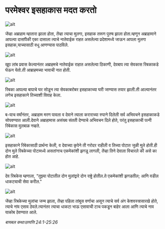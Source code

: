 # परमेश्वर इसहाकास मदत करतो

![alt](https://cdn.door43.org/obs/jpg/360px/obs-en-06-01.jpg)

जेंव्हा अब्राहाम म्हातारा झाला होता, तेंव्हा त्याचा मुलगा, इसहाक तरूण पुरुष झाला होता.म्हणून अब्राहामाने आपल्या दासांपैकी एका दासाला त्याचे नातेवाईक राहत असलेल्या प्रदेशामध्ये जाऊन आपला मुलगा इसहाक,याच्यासाठी वधू आणण्यास पाठविले.

![alt](https://cdn.door43.org/obs/jpg/360px/obs-en-06-02.jpg)

खूप लांब प्रवास केल्यानंतर अब्राहमचे नातेवाईक राहात असलेल्या ठिकाणी, देवबाप त्या सेवकास रिबकाकडे घेऊन येतो.ती आब्राहमच्या भावाची नात होती.

![alt](https://cdn.door43.org/obs/jpg/360px/obs-en-06-03.jpg)

रिबका आपल्या बापाचे घर सोडून त्या सेवकाबरोबर इसहाकाच्या घरी जाण्यास तयार झाली.ती आल्यानंतर लगेच इसहाकाने तिच्याशी विवाह केला.

![alt](https://cdn.door43.org/obs/jpg/360px/obs-en-06-04.jpg)

ब-याच वर्षांनंतर, अब्राहाम मरण पावला व देवाने त्याला कराराच्या रुपाने दिलेली सर्व अभिवचने इसहाकाकडे सोपवण्यात आली.देवाने अब्राहामास असंख्य संतती देण्याचे अभिवचन दिले होते, परंतु इसहाकाची पत्नी रिबेकास मुलबाळ नव्हते.

![alt](https://cdn.door43.org/obs/jpg/360px/obs-en-06-05.jpg)

इसहाकाने रिबेकासाठी प्रार्थना केली, व देवाच्या कृपेने ती गरोदर राहीली व  तिच्या पोटात जुळी मुले होती.ही दोन मुले रिबकेच्या पोटामध्ये असतांनाच एकमेकांशी झगडू लागली, तेंव्हा तिने देवाला विचारले की असे का होत आहे.

![alt](https://cdn.door43.org/obs/jpg/360px/obs-en-06-06.jpg)

देव रिबकेस म्हणाला, "तुझ्या पोटातील दोन मुलांद्वारे  दोन राष्ट्रे होतील.ते एकमेकांशी झगडतील; आणि वडील धाकट्याची सेवा करील."

![alt](https://cdn.door43.org/obs/jpg/360px/obs-en-06-07.jpg)

जेंव्हा रिबकेच्या मुलांचा जन्म झाला, तेंव्हा पहिला तांबूस वर्णाचा असून त्याचे सर्व अंग केशवस्त्रासारखे होते, त्याचे नांव एसाव ठेवले.त्यानंतर त्याचा धाकटा भाऊ एसावाची टाच पकडून बाहेर आला आणि त्याचे नाव याकोब ठेवण्यात आले.

_बायबल कथाःउत्पत्ति 24:1-25:26_